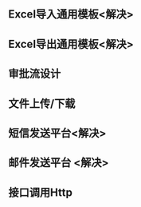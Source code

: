 ## Excel导入通用模板<解决>

## Excel导出通用模板<解决>

## 审批流设计

## 文件上传/下载

## 短信发送平台<解决>

## 邮件发送平台 <解决>

## 接口调用Http